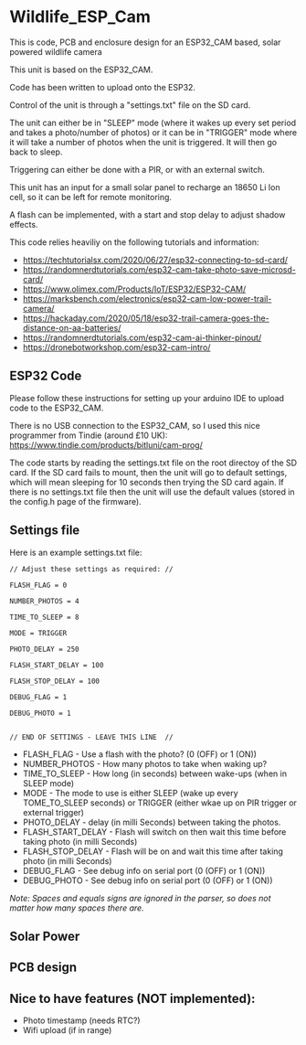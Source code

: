 # Wildlife_ESP_Cam
This is code, PCB and enclosure design for an ESP32_CAM based, solar powered wildlife camera

This unit is based on the ESP32_CAM.

Code has been written to upload onto the ESP32.

Control of the unit is through a "settings.txt" file on the SD card.

The unit can either be in "SLEEP" mode (where it wakes up every set period and takes a photo/number of photos) or it can be in "TRIGGER" mode where it will take a number of photos when the unit is triggered. It will then go back to sleep.

Triggering can either be done with a PIR, or with an external switch.

This unit has an input for a small solar panel to recharge an 18650 Li Ion cell, so it can be left for remote monitoring.

A flash can be implemented, with a start and stop delay to adjust shadow effects.

This code relies heaviliy on the following tutorials and information:

* https://techtutorialsx.com/2020/06/27/esp32-connecting-to-sd-card/
* https://randomnerdtutorials.com/esp32-cam-take-photo-save-microsd-card/
* https://www.olimex.com/Products/IoT/ESP32/ESP32-CAM/
* https://marksbench.com/electronics/esp32-cam-low-power-trail-camera/
* https://hackaday.com/2020/05/18/esp32-trail-camera-goes-the-distance-on-aa-batteries/
* https://randomnerdtutorials.com/esp32-cam-ai-thinker-pinout/
* https://dronebotworkshop.com/esp32-cam-intro/


## ESP32 Code

Please follow these instructions for setting up your arduino IDE to upload code to the ESP32_CAM.

There is no USB connection to the ESP32_CAM, so I used this nice programmer from Tindie (around £10 UK):
https://www.tindie.com/products/bitluni/cam-prog/

The code starts by reading the settings.txt file on the root directoy of the SD card. If the SD card fails to mount, then the unit will go to default settings, which will mean sleeping for 10 seconds then trying the SD card again.
If there is no settings.txt file then the unit will use the default values (stored in the config.h page of the firmware).


## Settings file

Here is an example settings.txt file:


    // Adjust these settings as required: //
    
    FLASH_FLAG = 0

    NUMBER_PHOTOS = 4
    
    TIME_TO_SLEEP = 8
    
    MODE = TRIGGER
    
    PHOTO_DELAY = 250
    
    FLASH_START_DELAY = 100
    
    FLASH_STOP_DELAY = 100
     
    DEBUG_FLAG = 1
    
    DEBUG_PHOTO = 1
    
    
    // END OF SETTINGS - LEAVE THIS LINE  //

* FLASH_FLAG - Use a flash with the photo? (0 (OFF) or 1 (ON))
* NUMBER_PHOTOS - How many photos to take when waking up?
* TIME_TO_SLEEP - How long (in seconds) between wake-ups (when in SLEEP mode)
* MODE - The mode to use is either SLEEP (wake up every TOME_TO_SLEEP seconds) or TRIGGER (either wkae up on PIR trigger or external trigger)
* PHOTO_DELAY - delay (in milli Seconds) between taking the photos.
* FLASH_START_DELAY - Flash will switch on then wait this time before taking photo (in milli Seconds)
* FLASH_STOP_DELAY - Flash will be on and wait this time after taking photo (in milli Seconds)
* DEBUG_FLAG - See debug info on serial port (0 (OFF) or 1 (ON))
* DEBUG_PHOTO - See debug info on serial port (0 (OFF) or 1 (ON))

*Note: Spaces and equals signs are ignored in the parser, so does not matter how many spaces there are.*

## Solar Power

## PCB design


## Nice to have features (NOT implemented):

* Photo timestamp (needs RTC?)
* Wifi upload (if in range)



